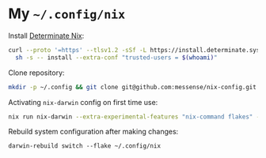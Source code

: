 # My `~/.config/nix`

Install [Determinate Nix](https://docs.determinate.systems/determinate-nix/):

```bash
curl --proto '=https' --tlsv1.2 -sSf -L https://install.determinate.systems/nix | \
  sh -s -- install --extra-conf "trusted-users = $(whoami)"
```

Clone repository:

```bash
mkdir -p ~/.config && git clone git@github.com:messense/nix-config.git ~/.config/nix
```

Activating `nix-darwin` config on first time use:

```bash
nix run nix-darwin --extra-experimental-features "nix-command flakes" -- switch --flake ~/.config/nix
```

Rebuild system configuration after making changes:

```
darwin-rebuild switch --flake ~/.config/nix
```
